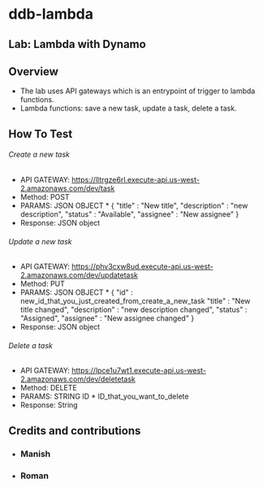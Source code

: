 # ddb-lambda
## Lab: Lambda with Dynamo

## Overview
- The lab uses API gateways which is an entrypoint of trigger to lambda functions.
- Lambda functions: save a new task, update a task, delete a task.

## How To Test
###### Create a new task
  * API GATEWAY: https://lltrgze6rl.execute-api.us-west-2.amazonaws.com/dev/task
  * Method: POST
  * PARAMS: JSON OBJECT
          * {
              "title" : "New title",
              "description" : "new description",
              "status" : "Available",
              "assignee" : "New assignee"
              }
   * Response: JSON object
   
###### Update a new task        
  * API GATEWAY: https://phv3cxw8ud.execute-api.us-west-2.amazonaws.com/dev/updatetask
  * Method: PUT
  * PARAMS: JSON OBJECT
          * {
              "id" : new_id_that_you_just_created_from_create_a_new_task
              "title" : "New title changed",
              "description" : "new description changed",
              "status" : "Assigned",
              "assignee" : "New assignee changed"
              }
   * Response: JSON object
   
###### Delete a task        
  * API GATEWAY: https://lpce1u7wt1.execute-api.us-west-2.amazonaws.com/dev/deletetask
  * Method: DELETE
  * PARAMS: STRING ID
          * ID_that_you_want_to_delete
   * Response: String 
              
## Credits and contributions
  * ### Manish
  * ### Roman


